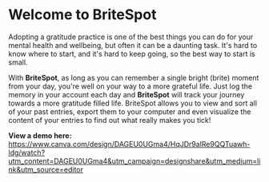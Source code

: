 # Welcome to BriteSpot

Adopting a gratitude practice is one of the best things you can do for your mental health and wellbeing, but often it can be a daunting task. It's hard to know where to start, and it's hard to keep going, so the best way to start is small. 

With **BriteSpot**, as long as you can remember a single bright (brite) moment from your day, you're well on your way to a more grateful life. Just log the memory in your account each day and **BriteSpot** will track your journey towards a more gratitude filled life. BriteSpot allows you to view and sort all of your past entries, export them to your computer and even visualize the content of your entries to find out what really makes you tick!

**View a demo here:**
https://www.canva.com/design/DAGEU0UGma4/HqJDr9alRe9QQTuawh-ldg/watch?utm_content=DAGEU0UGma4&utm_campaign=designshare&utm_medium=link&utm_source=editor
